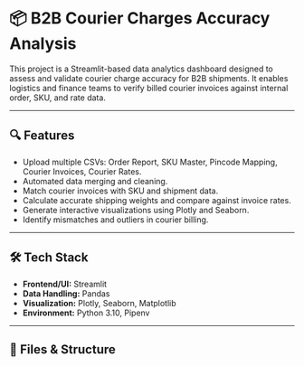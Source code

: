 # 📦 B2B Courier Charges Accuracy Analysis

This project is a Streamlit-based data analytics dashboard designed to assess and validate courier charge accuracy for B2B shipments. It enables logistics and finance teams to verify billed courier invoices against internal order, SKU, and rate data.

---

## 🔍 Features

- Upload multiple CSVs: Order Report, SKU Master, Pincode Mapping, Courier Invoices, Courier Rates.
- Automated data merging and cleaning.
- Match courier invoices with SKU and shipment data.
- Calculate accurate shipping weights and compare against invoice rates.
- Generate interactive visualizations using Plotly and Seaborn.
- Identify mismatches and outliers in courier billing.

---

## 🛠️ Tech Stack

- **Frontend/UI:** Streamlit
- **Data Handling:** Pandas
- **Visualization:** Plotly, Seaborn, Matplotlib
- **Environment:** Python 3.10, Pipenv

---

## 📁 Files & Structure

